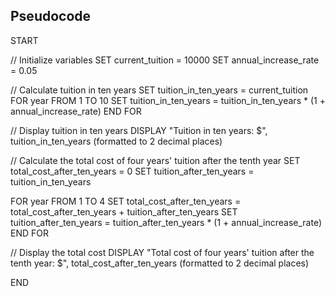 ## Pseudocode
START

  // Initialize variables
  SET current_tuition = 10000
  SET annual_increase_rate = 0.05

  // Calculate tuition in ten years
  SET tuition_in_ten_years = current_tuition
  FOR year FROM 1 TO 10
    SET tuition_in_ten_years = tuition_in_ten_years * (1 + annual_increase_rate)
  END FOR

  // Display tuition in ten years
  DISPLAY "Tuition in ten years: $", tuition_in_ten_years (formatted to 2 decimal places)

  // Calculate the total cost of four years' tuition after the tenth year
  SET total_cost_after_ten_years = 0
  SET tuition_after_ten_years = tuition_in_ten_years

  FOR year FROM 1 TO 4
    SET total_cost_after_ten_years = total_cost_after_ten_years + tuition_after_ten_years
    SET tuition_after_ten_years = tuition_after_ten_years * (1 + annual_increase_rate)
  END FOR

  // Display the total cost
  DISPLAY "Total cost of four years' tuition after the tenth year: $", total_cost_after_ten_years (formatted to 2 decimal places)

END